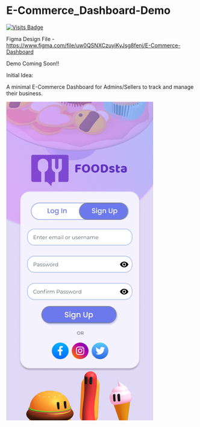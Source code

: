 # E-Commerce_Dashboard-Demo

[![Visits Badge](https://badges.pufler.dev/visits/sahilsarin390/E-Commerce_Dashboard-Demo)](https://badges.pufler.dev)

Figma Design File - https://www.figma.com/file/uw0QSNXCzuyiKyJsg8fenj/E-Commerce-Dashboard

Demo Coming Soon!!

Initial Idea:

A minimal E-Commerce Dashboard for Admins/Sellers to track and manage their business.

![image](https://raw.githubusercontent.com/sahilsarin390/FOODsta/main/UI/Sign%20Up%20Page.png)
